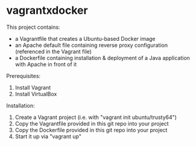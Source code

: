 # vagrantxdocker
This project contains:
- a Vagrantfile that creates a Ubuntu-based Docker image 
- an Apache default file containing reverse proxy configuration (referenced in the Vagrant file)
- a Dockerfile containing installation & deployment of a Java application with Apache in front of it

Prerequisites:
1. Install Vagrant
2. Install VirtualBox

Installation:
1. Create a Vagrant project (i.e. with "vagrant init ubuntu/trusty64")
2. Copy the Vagrantfile provided in this git repo into your project
3. Copy the Dockerfile provided in this git repo into your project
4. Start it up via "vagrant up"
